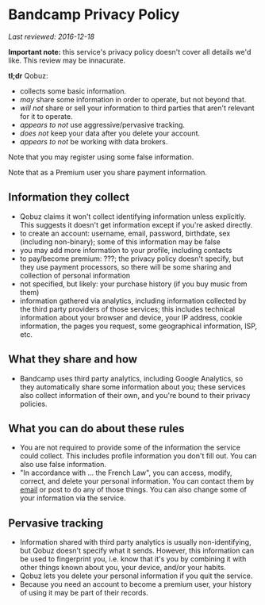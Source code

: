# Bandcamp Privacy Policy

_Last reviewed: 2016-12-18_

__Important note:__ this service's privacy policy doesn't cover all details we'd like. This review may be innacurate.

__tl;dr__ Qobuz:

- collects some basic information.
- _may_ share some information in order to operate, but not beyond that.
- _will not_ share or sell your information to third parties that aren't relevant for it to operate.
- _appears to not_ use aggressive/pervasive tracking.
- _does not_ keep your data after you delete your account.
- _appears to not_ be working with data brokers.

Note that you may register using some false information.

Note that as a Premium user you share payment information.

## Information they collect

- Qobuz claims it won't collect identifying information unless explicitly. This suggests it doesn't get information except if you're asked directly.
- to create an account: username, email, password, birthdate, sex (including non-binary); some of this information may be false
- you may add more information to your profile, including contacts
- to pay/become premium: ???; the privacy policy doesn't specify, but they use payment processors, so there will be some sharing and collection of personal information
- not specified, but likely: your purchase history (if you buy music from them)
- information gathered via analytics, including information collected by the third party providers of those services; this includes technical information about your browser and device, your IP address, cookie information, the pages you request, some geographical information, ISP, etc.

## What they share and how

- Bandcamp uses third party analytics, including Google Analytics, so they automatically share some information about you; these services also collect information of their own, and you're bound to their privacy policies.

## What you can do about these rules

- You are not required to provide some of the information the service could collect. This includes profile information you don't fill out. You can also use false information.
- "In accordance with ... the French Law", you can access, modify, correct, and delete your personal information. You can contact them by [email](mailto:qobuz@qobuz.com) or post to do any of those things. You can also change some of your information via the service.

## Pervasive tracking

- Information shared with third party analytics is usually non-identifying, but Qobuz doesn't specify what it sends. However, this information can be used to fingerprint you, i.e. know that it's you by combining it with other things known about you, your device, and/or your habits.
- Qobuz lets you delete your personal information if you quit the service.
- Because you need an account to become a premium user, your history of using it may be part of their records.
